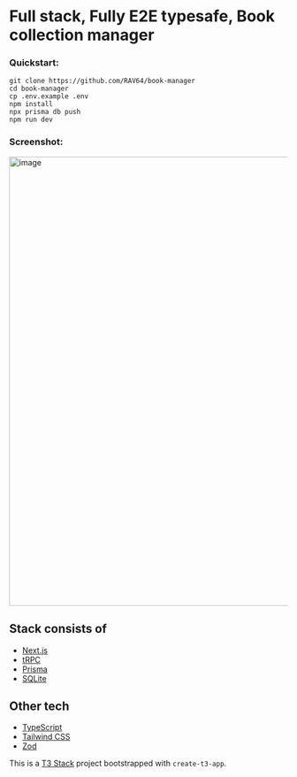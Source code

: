 # Full stack,  Fully E2E typesafe, Book collection manager

### Quickstart:

```
git clone https://github.com/RAV64/book-manager
cd book-manager
cp .env.example .env
npm install
npx prisma db push
npm run dev
```

### Screenshot:
<img width="812" alt="image" src="https://user-images.githubusercontent.com/73443709/221399295-7ab460a4-bf91-4397-a438-46472c5195ad.png">

## Stack consists of
- [Next.js](https://nextjs.org)
- [tRPC](https://trpc.io)
- [Prisma](https://prisma.io)
- [SQLite](https://www.sqlite.org/i)

## Other tech
- [TypeScript](https://www.typescriptlang.org/)
- [Tailwind CSS](https://tailwindcss.com)
- [Zod](https://zod.dev/)


This is a [T3 Stack](https://create.t3.gg/) project bootstrapped with `create-t3-app`.
